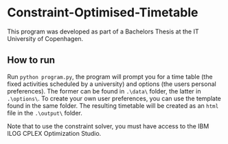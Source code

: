 # Constraint-Optimised-Timetable

This program was developed as part of a Bachelors Thesis at the IT University of Copenhagen.

## How to run

Run `python program.py`, the program will prompt you for a time table (the fixed activities scheduled by a university) and options (the users personal preferences). The former can be found in `.\data\` folder, the latter in `.\options\`. To create your own user preferences, you can use the template found in the same folder. The resulting timetable will be created as an `html` file in the `.\output\` folder.

Note that to use the constraint solver, you must have access to the IBM ILOG CPLEX Optimization Studio.
